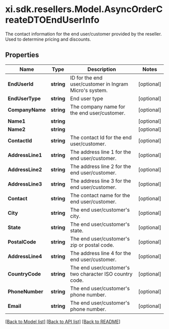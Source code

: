 # xi.sdk.resellers.Model.AsyncOrderCreateDTOEndUserInfo
The contact information for the end user/customer provided by the reseller. Used to determine pricing and discounts.

## Properties

Name | Type | Description | Notes
------------ | ------------- | ------------- | -------------
**EndUserId** | **string** | ID for the end user/customer in Ingram Micro&#39;s system. | [optional] 
**EndUserType** | **string** | End user type | [optional] 
**CompanyName** | **string** | The company name for the end user/customer. | [optional] 
**Name1** | **string** |  | [optional] 
**Name2** | **string** |  | [optional] 
**ContactId** | **string** | The contact Id for the end user/customer. | [optional] 
**AddressLine1** | **string** | The address line 1 for the end user/customer. | [optional] 
**AddressLine2** | **string** | The address line 2 for the end user/customer. | [optional] 
**AddressLine3** | **string** | The address line 3 for the end user/customer. | [optional] 
**Contact** | **string** | The contact name for the end user/customer. | [optional] 
**City** | **string** | The end user/customer&#39;s city. | [optional] 
**State** | **string** | The end user/customer&#39;s state. | [optional] 
**PostalCode** | **string** | The end user/customer&#39;s zip or postal code. | [optional] 
**AddressLine4** | **string** | The address line 4 for the end user/customer. | [optional] 
**CountryCode** | **string** | The end user/customer&#39;s two character ISO country code. | [optional] 
**PhoneNumber** | **string** | The end user/customer&#39;s phone number. | [optional] 
**Email** | **string** | The end user/customer&#39;s phone number. | [optional] 

[[Back to Model list]](../README.md#documentation-for-models) [[Back to API list]](../README.md#documentation-for-api-endpoints) [[Back to README]](../README.md)

